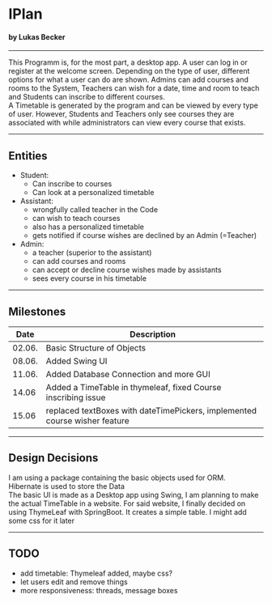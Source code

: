 # IPlan 

#### by Lukas Becker
___
This Programm is, for the most part, a desktop app. A user can log in or register at the welcome screen. Depending on 
the type of user, different options for what a user can do are shown. Admins can add courses and rooms to the System, 
Teachers can wish for a date, time and room to teach and Students can inscribe to different courses. <br /> 
A  Timetable is generated by the program and can be viewed by every type of user. However, Students and Teachers 
only see courses they are associated with while administrators can view every course that exists. 
___
## Entities
- Student: 
    - Can inscribe to courses
    - Can look at a personalized timetable
- Assistant:
    - wrongfully called teacher in the Code 
    - can wish to teach courses 
    - also has a personalized timetable 
    - gets notified if course wishes are declined by an Admin (=Teacher)
- Admin: 
    - a teacher (superior to the assistant)
    - can add courses and rooms 
    - can accept or decline course wishes made by assistants 
    - sees every course in his timetable
 ___
## Milestones
Date | Description|
---|---|
02.06.|Basic Structure of Objects|
08.06.|Added Swing UI|
11.06.|Added Database Connection and more GUI|
14.06|Added a TimeTable in thymeleaf, fixed Course inscribing issue|
15.06|replaced textBoxes with dateTimePickers, implemented course wisher feature|
___
## Design Decisions

I am using a package containing the basic objects used for ORM. <br />
Hibernate is used to store the Data <br /> 
The basic UI is made as a Desktop app using Swing, I am planning to make the actual TimeTable in a website. 
For said website, I finally decided on using ThymeLeaf with SpringBoot. It creates a simple table. 
I might add some css for it later
___
## TODO
  - add timetable: Thymeleaf added, maybe css?  
  - let users edit and remove things
  - more responsiveness: threads, message boxes 

